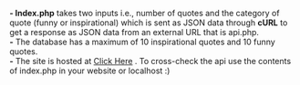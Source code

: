 <b>- Index.php</b> takes two inputs i.e., number of quotes and the category of quote (funny or inspirational) which is sent as JSON data through <b>cURL</b> to get a response as JSON data from an external URL that is api.php.<br>
<b>-</b> The database has a maximum of 10 inspirational quotes and 10 funny quotes.<br>
<b>-</b> The site is hosted at [Click Here](https://adyarath.in/) . To cross-check the api use the contents of index.php in your website or localhost :)